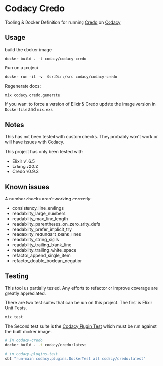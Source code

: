 # Codacy Credo

Tooling & Docker Definition for running [Credo](https://github.com/rrrene/credo) on [Codacy](https://codacy.com)

## Usage

build the docker image

```
docker build . -t codacy/codacy-credo
```

Run on a project

```
docker run -it -v  $srcDir:/src codacy/codacy-credo
```

Regenerate docs:

```
mix codacy.credo.generate
```

If you want to force a version of Elixir & Credo update the image version in `Dockerfile` and `mix.exs`

## Notes

This has not been tested with custom checks. They probably won't work or will have issues with Codacy.

This project has only been tested with:

* Elixir v1.6.5
* Erlang v20.2
* Credo v0.9.3


## Known issues
 
A number checks aren't working correctly:
 
 * consistency_line_endings
 * readability_large_numbers
 * readability_max_line_length
 * readability_parentheses_on_zero_arity_defs
 * readability_prefer_implicit_try
 * readability_redundant_blank_lines
 * readability_string_sigils
 * readability_trailing_blank_line
 * readability_trailing_white_space
 * refactor_append_single_item
 * refactor_double_boolean_negation


## Testing

This tool us partially tested. Any efforts to refactor or improve coverage are greatly appreciated. 

There are two test suites that can be run on this project. The first is Elixir Unit Tests. 


```
mix test
```

The Second test suite is the [Codacy Plugin Test](https://github.com/codacy/codacy-plugins-test) which must be run against the built docker image.


```sh
# In codacy-credo
docker build . -t codacy/credo:latest

# in codacy-plugins-test
sbt "run-main codacy.plugins.DockerTest all codacy/credo:latest"
```